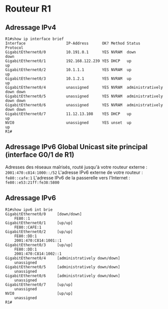 # Routeur R1

## Adressage IPv4
```
R1#show ip interface brief
Interface                  IP-Address      OK? Method Status                Protocol
GigabitEthernet0/0         10.191.0.1      YES NVRAM  down                  down
GigabitEthernet0/1         192.168.122.239 YES DHCP   up                    up
GigabitEthernet0/2         10.1.1.1        YES NVRAM  up                    up
GigabitEthernet0/3         10.1.2.1        YES NVRAM  up                    up
GigabitEthernet0/4         unassigned      YES NVRAM  administratively down down
GigabitEthernet0/5         unassigned      YES NVRAM  administratively down down
GigabitEthernet0/6         unassigned      YES NVRAM  administratively down down
GigabitEthernet0/7         11.12.13.108    YES DHCP   up                    up
NVI0                       unassigned      YES unset  up                    up
R1#
```

## Adressage IPv6 Global Unicast site principal (interface G0/1 de R1)
Adresses des réseaux maîrisés, routé jusqu'à votre routeur externe : `2001:470:c814:1000::/52`
L'adresse IPv6 externe de votre routeur : `fe80::cafe:1`
L'adresse IPv6 de la passerelle vers l'Internet : `fe80::e53:21ff:fe38:5800`

## Adressage IPv6
```
R1#show ipv6 int brie
GigabitEthernet0/0     [down/down]
    FE80::1
GigabitEthernet0/1     [up/up]
    FE80::CAFE:1
GigabitEthernet0/2     [up/up]
    FE80::DD:1
    2001:470:C814:1001::1
GigabitEthernet0/3     [up/up]
    FE80::DD:1
    2001:470:C814:1002::1
GigabitEthernet0/4     [administratively down/down]
    unassigned
GigabitEthernet0/5     [administratively down/down]
    unassigned
GigabitEthernet0/6     [administratively down/down]
    unassigned
GigabitEthernet0/7     [up/up]
    unassigned
NVI0                   [up/up]
    unassigned
R1#
```

